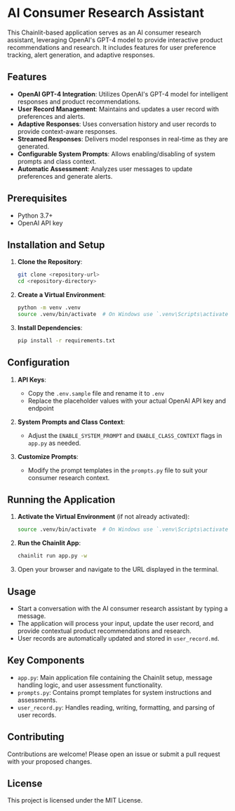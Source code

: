 # AI Consumer Research Assistant

This Chainlit-based application serves as an AI consumer research assistant, leveraging OpenAI's GPT-4 model to provide interactive product recommendations and research. It includes features for user preference tracking, alert generation, and adaptive responses.

## Features

- **OpenAI GPT-4 Integration**: Utilizes OpenAI's GPT-4 model for intelligent responses and product recommendations.
- **User Record Management**: Maintains and updates a user record with preferences and alerts.
- **Adaptive Responses**: Uses conversation history and user records to provide context-aware responses.
- **Streamed Responses**: Delivers model responses in real-time as they are generated.
- **Configurable System Prompts**: Allows enabling/disabling of system prompts and class context.
- **Automatic Assessment**: Analyzes user messages to update preferences and generate alerts.

## Prerequisites

- Python 3.7+
- OpenAI API key

## Installation and Setup

1. **Clone the Repository**:
   ```sh
   git clone <repository-url>
   cd <repository-directory>
   ```

2. **Create a Virtual Environment**:
   ```sh
   python -m venv .venv
   source .venv/bin/activate  # On Windows use `.venv\Scripts\activate`
   ```

3. **Install Dependencies**:
   ```sh
   pip install -r requirements.txt
   ```

## Configuration

1. **API Keys**: 
   - Copy the `.env.sample` file and rename it to `.env`
   - Replace the placeholder values with your actual OpenAI API key and endpoint

2. **System Prompts and Class Context**:
   - Adjust the `ENABLE_SYSTEM_PROMPT` and `ENABLE_CLASS_CONTEXT` flags in `app.py` as needed.

3. **Customize Prompts**:
   - Modify the prompt templates in the `prompts.py` file to suit your consumer research context.

## Running the Application

1. **Activate the Virtual Environment** (if not already activated):
   ```sh
   source .venv/bin/activate  # On Windows use `.venv\Scripts\activate`
   ```

2. **Run the Chainlit App**:
   ```sh
   chainlit run app.py -w
   ```

3. Open your browser and navigate to the URL displayed in the terminal.

## Usage

- Start a conversation with the AI consumer research assistant by typing a message.
- The application will process your input, update the user record, and provide contextual product recommendations and research.
- User records are automatically updated and stored in `user_record.md`.

## Key Components

- `app.py`: Main application file containing the Chainlit setup, message handling logic, and user assessment functionality.
- `prompts.py`: Contains prompt templates for system instructions and assessments.
- `user_record.py`: Handles reading, writing, formatting, and parsing of user records.

## Contributing

Contributions are welcome! Please open an issue or submit a pull request with your proposed changes.

## License

This project is licensed under the MIT License.




